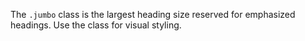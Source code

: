 The `.jumbo` class is the largest heading size reserved for emphasized headings. Use the class for visual styling.